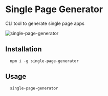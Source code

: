 # Single Page Generator
  CLI tool to generate single page apps

![single-page-generator](https://raw.githubusercontent.com/sahlhoff/single-page-generator/master/examples.png)
  
## Installation

```
  npm i -g single-page-generator
```

## Usage

```
  single-page-generator
```

